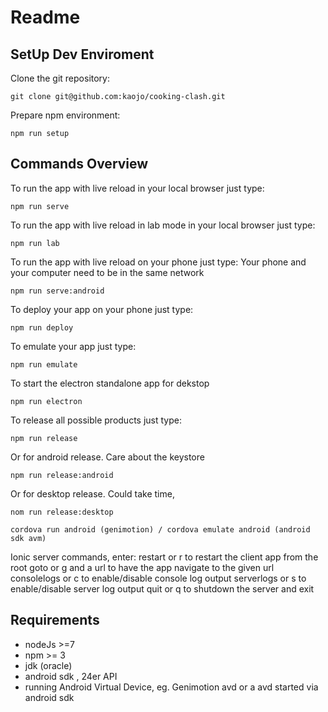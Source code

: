 # Readme

## SetUp Dev Enviroment
Clone the git repository:

`git clone git@github.com:kaojo/cooking-clash.git`

Prepare npm environment:

`npm run setup`

## Commands Overview

To run the app with live reload in your local browser just type:

`npm run serve`

To run the app with live reload in lab mode in your local browser just type:

`npm run lab`

To run the app with live reload on your phone just type:
Your phone and your computer need to be in the same network

`npm run serve:android`

To deploy your app on your phone just type:

`npm run deploy`

To emulate your app just type:

`npm run emulate`

To start the electron standalone app for dekstop

`npm run electron`

To release all possible products just type:

`npm run release`

Or for android release. Care about the keystore

`npm run release:android`

Or for desktop release. Could take time,

`nom run release:desktop`


`cordova run android (genimotion) / cordova emulate android (android sdk avm)`

Ionic server commands, enter:
  restart or r to restart the client app from the root
  goto or g and a url to have the app navigate to the given url
  consolelogs or c to enable/disable console log output
  serverlogs or s to enable/disable server log output
  quit or q to shutdown the server and exit
  
## Requirements
  
* nodeJs >=7
* npm >= 3
* jdk (oracle)
* android sdk , 24er API
* running Android Virtual Device, eg. Genimotion avd or a avd started via android sdk
